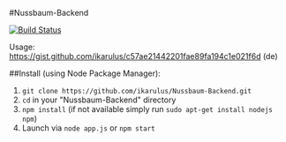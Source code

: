 #Nussbaum-Backend

[![Build Status](https://travis-ci.org/ikarulus/Nussbaum-Backend.svg?branch=master)](https://travis-ci.org/ikarulus/Nussbaum-Backend)

Usage: <https://gist.github.com/ikarulus/c57ae21442201fae89fa194c1e021f6d> (de)

##Install (using Node Package Manager):
1. `git clone https://github.com/ikarulus/Nussbaum-Backend.git`
2. `cd` in your "Nussbaum-Backend" directory
3. `npm install` (if not available simply run `sudo apt-get install nodejs npm`)
4. Launch via `node app.js` or `npm start`
